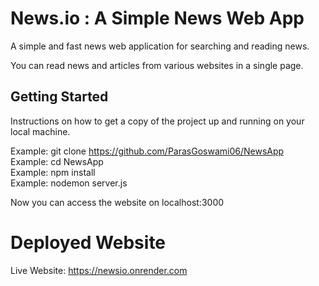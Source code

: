 # News.io : A Simple News Web App
A simple and fast news web application for searching and reading news.

You can read news and articles from various websites in a single page.

## Getting Started

Instructions on how to get a copy of the project up and running on your local machine.

Example: git clone https://github.com/ParasGoswami06/NewsApp <br>
Example: cd NewsApp <br>
Example: npm install <br>
Example: nodemon server.js <br>

Now you can access the website on localhost:3000

# Deployed Website
Live Website: https://newsio.onrender.com
